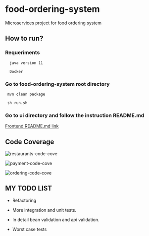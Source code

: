 # food-ordering-system
Microservices project for food ordering system
 
## How to run?
  ### Requeriments
      
      java version 11
      
      Docker
      
  ### Go to food-ordering-system root directory
  
     mvn clean package
     
     sh run.sh
  
  ### Go to ui directory and follow the instruction README.md
  [Frontend README.md link ](https://github.com/hippalus/food-ordering-system/blob/master/ui/README.md) 
     
## Code Coverage
    
   ![restaurants-code-cove](https://user-images.githubusercontent.com/17534654/80926376-a1ace300-8d9f-11ea-9b32-02f3f6e0635a.png)
  
   ![payment-code-cove](https://user-images.githubusercontent.com/17534654/80926405-c1440b80-8d9f-11ea-96cc-6e51a6b9fd9b.png)

   ![ordering-code-cove](https://user-images.githubusercontent.com/17534654/80926416-cbfea080-8d9f-11ea-89ae-2b07a8abe43b.png)



    
     
     
## MY TODO LIST 

  - Refactoring
  
  - More integration and unit tests.
  
  - In detail bean validation and api validation.
  
  - Worst case tests
  
  
  
  
  
  
  
  
    
      

  
